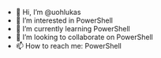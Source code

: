 - 👋 Hi, I’m @uohlukas
- 👀 I’m interested in PowerShell
- 🌱 I’m currently learning PowerShell
- 💞️ I’m looking to collaborate on PowerShell
- 📫 How to reach me: PowerShell

<!---
uohlukas/uohlukas is a ✨ special ✨ repository because its `README.md` (this file) appears on your GitHub profile.
You can click the Preview link to take a look at your changes.
--->
